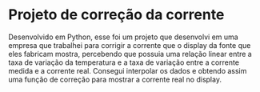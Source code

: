# Projeto de correção da corrente

Desenvolvido em Python, esse foi um projeto que desenvolvi em uma empresa que trabalhei para corrigir a corrente que o display da fonte que eles fabricam mostra, percebendo que possuia uma relação linear entre a taxa de variação da temperatura e a taxa de variação entre a corrente medida e a corrente real. Consegui interpolar os dados e obtendo assim uma função de correção para mostrar a corrente real no display.
